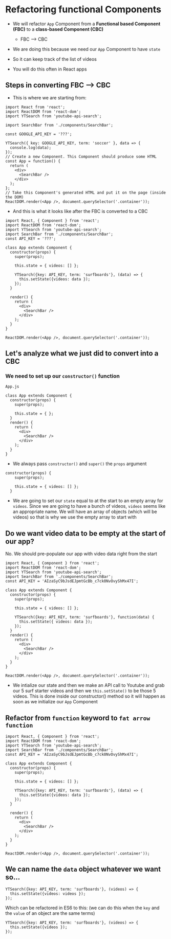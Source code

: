# Refactoring functional Components
* We will refactor `App` Component from a **Functional based Component (FBC)** to a **class-based Component (CBC)**
  - FBC --> CBC

* We are doing this because we need our `App` Component to have `state` 
* So it can keep track of the list of videos
* You will do this often in React apps

## Steps in converting FBC --> CBC
* This is where we are starting from:

```
import React from 'react';
import ReactDOM from 'react-dom';
import YTSearch from 'youtube-api-search';

import SearchBar from './components/SearchBar';

const GOOGLE_API_KEY = '???';

YTSearch({ key: GOOGLE_API_KEY, term: 'soccer' }, data => {
  console.log(data);
});
// Create a new Component. This Component should produce some HTML
const App = function() {
  return (
    <div>
      <SearchBar />
    </div>
  );
};
// Take this Component's generated HTML and put it on the page (inside the DOM)
ReactDOM.render(<App />, document.querySelector('.container'));
```

* And this is what it looks like after the FBC is converted to a CBC

```
import React, { Component } from 'react';
import ReactDOM from 'react-dom';
import YTSearch from 'youtube-api-search';
import SearchBar from './components/SearchBar';
const API_KEY = '???';

class App extends Component {
  constructor(props) {
    super(props);

    this.state = { videos: [] };

    YTSearch({key: API_KEY, term: 'surfboards'}, (data) => {
      this.setState({videos: data });
    });
  }
  
  render() {
    return (
      <div>
        <SearchBar />
      </div>
    );
  }
}

ReactDOM.render(<App />, document.querySelector('.container'));
```

## Let's analyze what we just did to convert into a CBC
### We need to set up our `constructor()` function
`App.js`

```
class App extends Component {
  constructor(props) {
    super(props);

    this.state = { };
  }
  render() {
    return (
      <div>
        <SearchBar />
      </div>
    );
  }
}
```

* We always pass `constructor()` and `super()` the `props` argument

```
constructor(props) {
    super(props);

    this.state = { videos: [] };
  }
```

* We are going to set our `state` equal to at the start to an empty array for `videos`. Since we are going to have a bunch of videos, `videos` seems like an appropriate name. We will have an array of objects (which will be videos) so that is why we use the empty array to start with

## Do we want video data to be empty at the start of our app?
No. We should pre-populate our app with video data right from the start

```
import React, { Component } from 'react';
import ReactDOM from 'react-dom';
import YTSearch from 'youtube-api-search';
import SearchBar from './components/SearchBar';
const API_KEY = 'AIzaSyC9bJsdEJpmtGcBb_c7ck0NvOvyShMx47I';

class App extends Component {
  constructor(props) {
    super(props);

    this.state = { videos: [] };

    YTSearch({key: API_KEY, term: 'surfboards'}, function(data) {
      this.setState({ videos: data });
    });
  }
  render() {
    return (
      <div>
        <SearchBar />
      </div>
    );
  }
}

ReactDOM.render(<App />, document.querySelector('.container'));
```

* We intialize our state and then we make an API call to Youtube and grab our 5 surf starter videos and then we `this.setState()` to be those 5 videos. This is done inside our constructor() method so it will happen as soon as we initialize our `App` Component

## Refactor from `function` keyword to `fat arrow function`

```
import React, { Component } from 'react';
import ReactDOM from 'react-dom';
import YTSearch from 'youtube-api-search';
import SearchBar from './components/SearchBar';
const API_KEY = 'AIzaSyC9bJsdEJpmtGcBb_c7ck0NvOvyShMx47I';

class App extends Component {
  constructor(props) {
    super(props);

    this.state = { videos: [] };

    YTSearch({key: API_KEY, term: 'surfboards'}, (data) => {
      this.setState({videos: data });
    });
  }
  
  render() {
    return (
      <div>
        <SearchBar />
      </div>
    );
  }
}

ReactDOM.render(<App />, document.querySelector('.container'));
```

## We can name the `data` object whatever we want so...
```
YTSearch({key: API_KEY, term: 'surfboards'}, (videos) => {
  this.setState({videos: videos });
});
```

Which can be refactored in ES6 to this: (we can do this when the `key` and the `value` of an object are the same terms)

```
YTSearch({key: API_KEY, term: 'surfboards'}, (videos) => {
  this.setState({videos });
});
```

